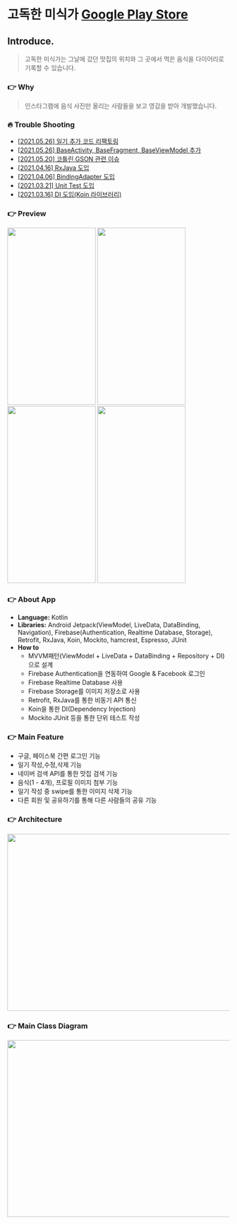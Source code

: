 # 고독한 미식가 [Google Play Store](https://play.google.com/store/apps/details?id=org.ybk.fooddiaryapp)

## Introduce.

> 고독한 미식가는 그날에 갔던 맛집의 위치와 그 곳에서 먹은 음식을 다이어리로 기록할 수 있습니다.

### :point_right: Why
> 인스타그램에 음식 사진만 올리는 사람들을 보고 영감을 받아 개발했습니다.

### :fire: Trouble Shooting

- [[2021.05.26] 일기 추가 코드 리팩토링](https://github.com/YunByungKwan/LonelyFoodApp/wiki/%5B2021.05.26%5D-%EC%9D%BC%EA%B8%B0-%EC%B6%94%EA%B0%80-%EC%BD%94%EB%93%9C-%EB%A6%AC%ED%8C%A9%ED%86%A0%EB%A7%81)
- [[2021.05.26] BaseActivity, BaseFragment, BaseViewModel 추가](https://github.com/YunByungKwan/LonelyFoodApp/wiki/%5B2021.05.26%5D-BaseActivity,-BaseFragment,-BaseViewModel-%EC%B6%94%EA%B0%80)
- [[2021.05.20] 코틀린 GSON 관련 이슈](https://github.com/YunByungKwan/LonelyFoodApp/wiki/%5B2021.05.20%5D-%EC%BD%94%ED%8B%80%EB%A6%B0-GSON-%EA%B4%80%EB%A0%A8-%EC%9D%B4%EC%8A%88)
- [[2021.04.16] RxJava 도입](https://github.com/YunByungKwan/LonelyFoodApp/wiki/%5B2021.04.16%5D-RxJava-%EB%8F%84%EC%9E%85)
- [[2021.04.06] BindingAdapter 도입](https://github.com/YunByungKwan/LonelyFoodApp/wiki/%5B2021.04.06%5D-BindingAdapter-%EB%8F%84%EC%9E%85)
- [[2021.03.21] Unit Test 도입](https://github.com/YunByungKwan/LonelyFoodApp/wiki/%5B2021.03.21%5D-Unit-Test-%EB%8F%84%EC%9E%85)
- [[2021.03.16] DI 도입(Koin 라이브러리)](https://github.com/YunByungKwan/LonelyFoodApp/wiki/%5B2021.03.16%5D-DI-%EB%8F%84%EC%9E%85(Koin-%EB%9D%BC%EC%9D%B4%EB%B8%8C%EB%9F%AC%EB%A6%AC))

### :point_right: Preview

<img src="https://user-images.githubusercontent.com/51109517/113472872-ddb16200-94a0-11eb-8731-9abdeda63754.gif" width=200 height=400/> <img src="https://user-images.githubusercontent.com/51109517/113472937-3ed93580-94a1-11eb-8ac1-91a2ae00452c.gif" width=200 height=400/> <img src="https://user-images.githubusercontent.com/51109517/113472941-43055300-94a1-11eb-901c-bb2d3a87e622.gif" width=200 height=400/> <img src="https://user-images.githubusercontent.com/51109517/113472940-413b8f80-94a1-11eb-8dd1-148084c23445.gif" width=200 height=400/>

### :point_right: About App

- <B>Language:</B> Kotlin
- <B>Libraries:</B> Android Jetpack(ViewModel, LiveData, DataBinding, Navigation), Firebase(Authentication, Realtime Database, Storage), Retrofit, RxJava, Koin, Mockito, hamcrest, Espresso, JUnit
- <B>How to</B>
  - MVVM패턴(ViewModel + LiveData + DataBinding + Repository + DI)으로 설계
  - Firebase Authentication을 연동하여 Google & Facebook 로그인
  - Firebase Realtime Database 사용
  - Firebase Storage를 이미지 저장소로 사용
  - Retrofit, RxJava를 통한 비동기 API 통신
  - Koin을 통한 DI(Dependency Injection)
  - Mockito JUnit 등을 통한 단위 테스트 작성

### :point_right: Main Feature

- 구글, 페이스북 간편 로그인 기능
- 일기 작성,수정,삭제 기능
- 네이버 검색 API를 통한 맛집 검색 기능
- 음식(1 - 4개), 프로필 이미지 첨부 기능
- 일기 작성 중 swipe를 통한 이미지 삭제 기능
- 다른 회원 및 공유하기를 통해 다른 사람들의 공유 기능

### :point_right: Architecture

<img src="https://user-images.githubusercontent.com/51109517/115983229-f19d3f00-a5da-11eb-9720-4f27e267a319.png" width=700 height=400/>

### :point_right: Main Class Diagram

<img src="https://user-images.githubusercontent.com/51109517/118401924-91ae2b80-b6a2-11eb-957a-d49f5a03fc2d.png" width=700 height=400/>

<br>

